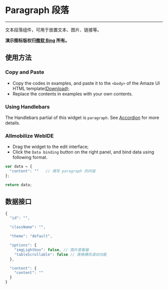 # Paragraph 段落
---

文本段落组件，可用于放置文本、图片、链接等。

**演示图标版权归[微软 Bing](http://www.bing.com) 所有。**

## 使用方法

### Copy and Paste

- Copy the codes in examples, and paste it to the `<body>` of the Amaze UI HTML template([Download](/getting-started));
- Replace the contents in examples with your own contents.

### Using Handlebars

The Handlebars partial of this widget is `paragraph`. See [Accordion](/widgets/accordion) for more details.

### Allmobilize WebIDE

- Drag the widget to the edit interface;
- Click the `Data binding` button on the right panel, and bind data using following format.

```javascript
var data = {
  "content": ""   // 填写 paragraph 的内容
};

return data;
```

## 数据接口

```javascript
{
  "id": "",

  "className": "",

  "theme": "default",

  "options": {
    "imgLightbox": false, // 图片查看器
    "tableScrollable": false // 表格横向滚动功能
  },

  "content": {
    "content": ""
  }
}
```
